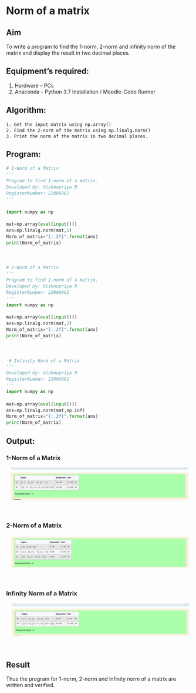 # Norm of a matrix
## Aim
To write a program to find the 1-norm, 2-norm and infinity norm of the matrix and display the result in two decimal places.
## Equipment’s required:
1.	Hardware – PCs
2.	Anaconda – Python 3.7 Installation / Moodle-Code Runner
## Algorithm:
	1. Get the input matrix using np.array()   
    2. Find the 2-norm of the matrix using np.linalg.norm()
	3. Print the norm of the matrix in two decimal places.
## Program:
```Python
# 1-Norm of a Matrix
'''
Program to find 1-norm of a matrix.
Developed by: Vishnupriya R
RegisterNumber: 22006962
'''

import numpy as np

mat=np.array(eval(input()))
ans=np.linalg.norm(mat,1)
Norm_of_matrix="{:.2f}".format(ans)
print(Norm_of_matrix)



# 2-Norm of a Matrix
'''
Program to find 2-norm of a matrix.
Developed by: Vishnupriya R
RegisterNumber: 22006962
'''
import numpy as np

mat=np.array(eval(input()))
ans=np.linalg.norm(mat,2)
Norm_of_matrix="{:.2f}".format(ans)
print(Norm_of_matrix)



 # Infinity Norm of a Matrix
'''
Developed by: Vishnupriya R
RegisterNumber: 22006962
'''
import numpy as np

mat=np.array(eval(input()))
ans=np.linalg.norm(mat,np.inf)
Norm_of_matrix="{:.2f}".format(ans)
print(Norm_of_matrix)


```
## Output:
### 1-Norm of a Matrix
![](norm1.png)
<br>
<br>
<br>

### 2-Norm of a Matrix
![](norm2.png)
<br>
<br>
<br>

### Infinity Norm of a Matrix
![](infin.png)
<br>
<br>
<br>

## Result
Thus the program for 1-norm, 2-norm and Infinity norm of a matrix are written and verified.
